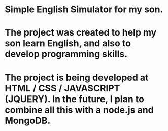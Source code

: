 # Simple English Simulator for my son.

# The project was created to help my son learn English, and also to develop programming skills.

# The project is being developed at HTML / CSS / JAVASCRIPT (JQUERY). In the future, I plan to combine all this with a node.js and MongoDB.



